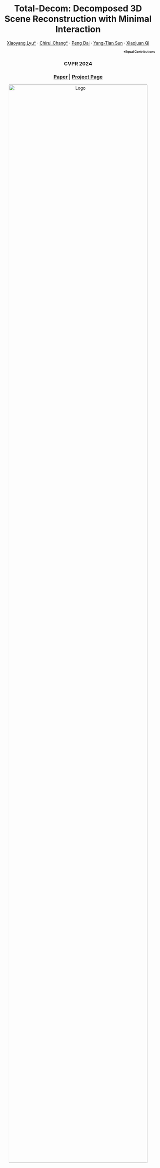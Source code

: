 <p align="center">

  <h1 align="center">Total-Decom: Decomposed 3D Scene Reconstruction with Minimal Interaction</h1>
  <p align="center">
    <a href="http://shawlyu.github.io/">Xiaoyang Lyu*</a>
    ·
    <a href="">Chirui Chang*</a>
    ·
    <a href="https://daipengwa.github.io/">Peng Dai</a>
    ·
    <a href="https://sunyangtian.github.io/">Yang-Tian Sun</a>
    ·
    <a href="https://xjqi.github.io/">Xiaojuan Qi</a> 
  </p>
  <h3 align="right" style="font-size:10px">*Equal Contributions</h3>
  <h3 align="center">CVPR 2024</h3>
  <h3 align="center"><a href="https://arxiv.org/pdf/2403.19314.pdf">Paper</a> | <a href="https://cvmi-lab.github.io/Total-Decom/">Project Page</a></h3>
  <div align="center"></div>
</p>

<p align="center">
  <a href="">
    <img src="./media/teaser.png" alt="Logo" width="95%">
  </a>
</p>

<p align="left">
<strong>TL; DR:</strong> Scene reconstruction from multi-view images is a fundamental problem in computer vision and graphics. Recent neural implicit surface reconstruction methods have achieved high-quality results; however, editing and manipulating the 3D geometry of reconstructed scenes remains challenging due to the absence of naturally decomposed object entities and complex object/background compositions. In this paper, we present Total-Decom, a novel method for decomposed 3D reconstruction with minimal human interaction. Our approach seamlessly integrates the Segment Anything Model (SAM) with hybrid implicit-explicit neural surface representations and a mesh-based region-growing technique for accurate 3D object decomposition. Total-Decom requires minimal human annotations while providing users with real-time control over the granularity and quality of decomposition. We extensively evaluate our method on benchmark datasets and demonstrate its potential for downstream applications, such as animation and scene editing. 
</p>
<br>

# TODO
- [x] Create the project page
- [ ] Opensource all the training code
- [ ] Opensource the GUI
- [ ] Downstream appliaction
